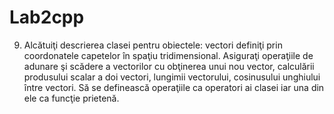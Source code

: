 # Lab2cpp
9. Alcătuiţi descrierea clasei pentru obiectele: vectori definiţi prin coordonatele capetelor în spaţiu tridimensional. Asiguraţi operaţiile de adunare şi scădere a vectorilor cu obţinerea unui nou vector, calculării produsului scalar a doi vectori, lungimii vectorului, cosinusului unghiului între vectori. Să se definească operaţiile ca operatori ai clasei iar una din ele ca funcţie prietenă.
